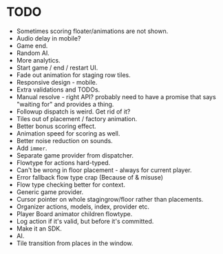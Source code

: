 # TODO

* Sometimes scoring floater/animations are not shown.
* Audio delay in mobile?
* Game end.
* Random AI.
* More analytics.
* Start game / end / restart UI.
* Fade out animation for staging row tiles.
* Responsive design - mobile.
* Extra validations and TODOs.
* Manual resolve - right API? probably need to have a promise that says "waiting for" and provides a thing.
* Followup dispatch is weird. Get rid of it?
* Tiles out of placement / factory animation.
* Better bonus scoring effect.
* Animation speed for scoring as well.
* Better noise reduction on sounds.
* Add `immer`.
* Separate game provider from dispatcher.
* Flowtype for actions hard-typed.
* Can't be wrong in floor placement - always for current player.
* Error fallback flow type crap (Because of & misuse)
* Flow type checking better for context.
* Generic game provider.
* Cursor pointer on whole stagingrow/floor rather than placements.
* Organizer actions, models, index, provider etc.
* Player Board animator children flowtype.
* Log action if it's valid, but before it's committed.
* Make it an SDK.
* AI.
* Tile transition from places in the window.
